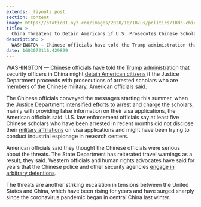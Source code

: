 ```yaml
--- 
extends: _layouts.post 
section: content 
image: https://static01.nyt.com/images/2020/10/18/us/politics/18dc-china-detain/18dc-china-detain-facebookJumbo.jpg 
title: > 
  China Threatens to Detain Americans if U.S. Prosecutes Chinese Scholars 
description: > 
  WASHINGTON — Chinese officials have told the Trump administration that security officers in China might detain American citizens if the Justice Department proceeds with prosecutions of arrested scholars who are members of the Chinese military, American officials said.The Chinese officials conveyed the messages starting this summer, when the Justice Department intensified efforts to arrest and charge the scholars, mainly with providing false information on their visa applications, the American officials said.U.S. law enforcement officials say at least five Chinese scholars who have been arrested in recent months did not disclose their military affiliations on visa applications and might have been trying to conduct industrial espionage in research centers.American officials said they thought the Chinese officials were serious about the threats.Western officials and human rights advocates have said for years that the Chinese police and other security agencies engage in arbitrary detentions. 
date: 1603072116.429829 
--- 
```

<div><p class="css-158dogj evys1bk0">WASHINGTON &#8212; Chinese officials have told the <a class="css-1g7m0tk" href="https://www.nytimes.com/2020/06/18/us/politics/trump-china-bolton.html" title="">Trump administration</a> that security officers in China might <a class="css-1g7m0tk" href="https://www.nytimes.com/2019/02/22/world/asia/china-american-spying-kai-li.html" title="">detain American citizens</a> if the Justice Department proceeds with prosecutions of arrested scholars who are members of the Chinese military, American officials said.</p><p class="css-158dogj evys1bk0">The Chinese officials conveyed the messages starting this summer, when the Justice Department <a class="css-1g7m0tk" href="https://www.justice.gov/nsd" title="" rel="noopener noreferrer" target="_blank">intensified efforts</a> to arrest and charge the scholars, mainly with providing false information on their visa applications, the American officials said. U.S. law enforcement officials say at least five Chinese scholars who have been arrested in recent months did not disclose their <a class="css-1g7m0tk" href="https://www.nytimes.com/2020/05/28/us/politics/china-hong-kong-trump-student-visas.html" title="">military affiliations</a> on visa applications and might have been trying to conduct industrial espionage in research centers.</p><p class="css-158dogj evys1bk0">American officials said they thought the Chinese officials were serious about the threats. The State Department has reiterated travel warnings as a result, they said. Western officials and human rights advocates have said for years that the Chinese police and other security agencies <a class="css-1g7m0tk" href="https://www.nytimes.com/2018/01/05/sunday-review/china-military-economic-power.html" title="">engage in arbitrary detentions</a>.</p><p class="css-158dogj evys1bk0">The threats are another striking escalation in tensions between the United States and China, which have been rising for years and have surged sharply since the coronavirus pandemic began in central China last winter.</p></div>